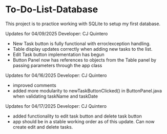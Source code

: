 # To-Do-List-Database
This project is to practice working with SQLite to setup my first database.

Updates for 04/09/2025
Developer: CJ Quintero
- New Task button is fully functional with error/exception handling. 
- Table display updates correctly when adding new tasks to the list.
- Edit Task button implementation has begun
- Button Panel now has references to objects from the Table panel by passing parameters through the app class

Updates for 04/16/2025
Developer: CJ Quintero
- improved comments
- added more modularity to newTaskButtonClicked() in ButtonPanel.java when validating taskName and taskDate

Updates for 04/17/2025
Developer: CJ Quintero
- added functionality to edit task button and delete task button
- app should be in a stable working order as of this update. Can now create edit and delete tasks.
